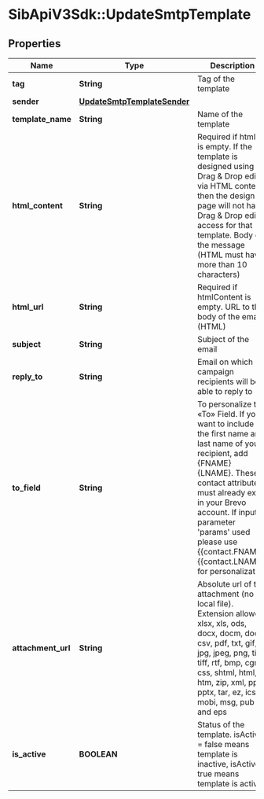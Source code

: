 # SibApiV3Sdk::UpdateSmtpTemplate

## Properties
Name | Type | Description | Notes
------------ | ------------- | ------------- | -------------
**tag** | **String** | Tag of the template | [optional] 
**sender** | [**UpdateSmtpTemplateSender**](UpdateSmtpTemplateSender.md) |  | [optional] 
**template_name** | **String** | Name of the template | [optional] 
**html_content** | **String** | Required if htmlUrl is empty. If the template is designed using Drag &amp; Drop editor via HTML content, then the design page will not have Drag &amp; Drop editor access for that template. Body of the message (HTML must have more than 10 characters) | [optional] 
**html_url** | **String** | Required if htmlContent is empty. URL to the body of the email (HTML) | [optional] 
**subject** | **String** | Subject of the email | [optional] 
**reply_to** | **String** | Email on which campaign recipients will be able to reply to | [optional] 
**to_field** | **String** | To personalize the «To» Field. If you want to include the first name and last name of your recipient, add {FNAME} {LNAME}. These contact attributes must already exist in your Brevo account. If input parameter &#39;params&#39; used please use {{contact.FNAME}} {{contact.LNAME}} for personalization | [optional] 
**attachment_url** | **String** | Absolute url of the attachment (no local file). Extension allowed: xlsx, xls, ods, docx, docm, doc, csv, pdf, txt, gif, jpg, jpeg, png, tif, tiff, rtf, bmp, cgm, css, shtml, html, htm, zip, xml, ppt, pptx, tar, ez, ics, mobi, msg, pub and eps | [optional] 
**is_active** | **BOOLEAN** | Status of the template. isActive &#x3D; false means template is inactive, isActive &#x3D; true means template is active | [optional] 


